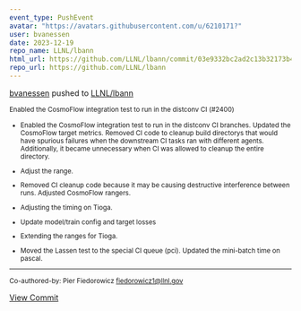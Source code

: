 ```yaml
---
event_type: PushEvent
avatar: "https://avatars.githubusercontent.com/u/6210171?"
user: bvanessen
date: 2023-12-19
repo_name: LLNL/lbann
html_url: https://github.com/LLNL/lbann/commit/03e9332bc2ad2c13b32173b405c8f911c6829313
repo_url: https://github.com/LLNL/lbann
---
```


<a href='https://github.com/bvanessen' target='_blank'>bvanessen</a> pushed to <a href='https://github.com/LLNL/lbann' target='_blank'>LLNL/lbann</a>

<small>Enabled the CosmoFlow integration test to run in the distconv CI (#2400)

* Enabled the CosmoFlow integration test to run in the distconv CI
branches.  Updated the CosmoFlow target metrics.  Removed CI code to
cleanup build directorys that would have spurious failures when the
downstream CI tasks ran with different agents.  Additionally, it
became unnecessary when CI was allowed to cleanup the entire
directory.

* Adjust the range.

* Removed CI cleanup code because it may be causing destructive
interference between runs.  Adjusted CosmoFlow rangers.

* Adjusting the timing on Tioga.

* Update model/train config and target losses

* Extending the ranges for Tioga.

* Moved the Lassen test to the special CI queue (pci). Updated the mini-batch time on pascal.

---------

Co-authored-by: Pier Fiedorowicz <fiedorowicz1@llnl.gov></small>

<a href='https://github.com/LLNL/lbann/commit/03e9332bc2ad2c13b32173b405c8f911c6829313' target='_blank'>View Commit</a>